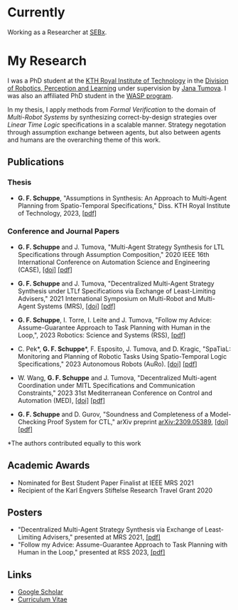 # Currently

Working as a Researcher at [SEBx](https://sebx.io/).

# My Research

I was a PhD student at the [KTH Royal Institute of Technology](https://www.kth.se/) in the [Division of Robotics, Perception and Learning](https://www.kth.se/is/rpl) under supervision by [Jana Tumova](https://people.kth.se/~tumova/home.html). I was also an affiliated PhD student in the [WASP program](https://wasp-sweden.org/).

In my thesis, I apply methods from *Formal Verification* to the domain of *Multi-Robot Systems* by synthesizing correct-by-design strategies over *Linear Time Logic* specifications in a scalable manner. Strategy negotation through assumption exchange between agents, but also between agents and humans are the overarching theme of this work.

## Publications

### Thesis

- **G. F. Schuppe**, "Assumptions in Synthesis: An Approach to Multi-Agent Planning from Spatio-Temporal Specifications," Diss. KTH Royal Institute of Technology, 2023, [[pdf]](./publications/thesis.pdf)


### Conference and Journal Papers

- **G. F. Schuppe** and J. Tumova, "Multi-Agent Strategy Synthesis for LTL Specifications through Assumption Composition," 2020 IEEE 16th International Conference on Automation Science and Engineering (CASE), [[doi]](https://www.doi.org/10.1109/CASE48305.2020.9216991) [[pdf]](./publications/CASE2020_compsynth.pdf)

- **G. F. Schuppe** and J. Tumova, "Decentralized Multi-Agent Strategy Synthesis under LTLf Specifications via Exchange of Least-Limiting Advisers," 2021 International Symposium on Multi-Robot and Multi-Agent Systems (MRS), [[doi]](https://doi.org/10.1109/MRS50823.2021.9620561) [[pdf]](./publications/MRS2021_least_limiting_advisers.pdf)

- **G. F. Schuppe**, I. Torre, I. Leite and J. Tumova, "Follow my Advice: Assume-Guarantee Approach to Task Planning with Human in the Loop,", 2023 Robotics: Science and Systems (RSS), [[pdf]](./publications/RSS2023_human_advisers.pdf)

- C. Pek*, **G. F. Schuppe***, F. Esposito, J. Tumova, and D. Kragic, "SpaTiaL: Monitoring and Planning of Robotic Tasks Using Spatio-Temporal Logic Specifications," 2023 Autonomous Robots (AuRo). [[doi]](https://doi.org/10.1007/s10514-023-10145-1) [[pdf]](https://link.springer.com/content/pdf/10.1007/s10514-023-10145-1.pdf)

- W. Wang, **G. F. Schuppe** and J. Tumova, "Decentralized Multi-agent Coordination under MITL Specifications and Communication Constraints," 2023 31st Mediterranean Conference on Control and Automation (MED), [[doi]](https://doi.org/10.1109/MED59994.2023.10185907) [[pdf]](./publications/MED2023_mitl_decentralized.pdf)

- **G. F. Schuppe** and D. Gurov, "Soundness and Completeness of a Model-Checking Proof System for CTL," arXiv preprint [arXiv:2309.05389](https://arxiv.org/abs/2309.05389), [[doi]](https://doi.org/10.48550/arXiv.2309.05389) [[pdf]](./publications/arxiv_ctl_proof_tableau.pdf)


*The authors contributed equally to this work

## Academic Awards

- Nominated for Best Student Paper Finalist at IEEE MRS 2021
- Recipient of the Karl Engvers Stiftelse Research Travel Grant 2020

## Posters

- "Decentralized Multi-Agent Strategy Synthesis via Exchange of Least-Limiting Advisers," presented at MRS 2021, [[pdf]](./posters/MRS_2021.pdf)
- "Follow my Advice: Assume-Guarantee Approach to Task Planning with Human in the Loop," presented at RSS 2023, [[pdf]](./posters/RSS_2023.pdf)

## Links

- [Google Scholar](https://scholar.google.com/citations?user=fHzH7PgAAAAJ)
- [Curriculum Vitae](./misc/cv.pdf)

